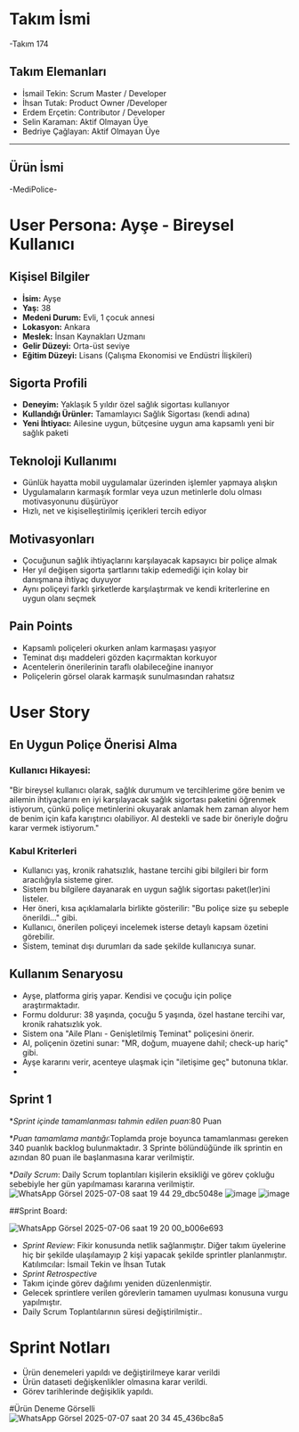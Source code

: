 # **Takım İsmi**
-Takım 174
## Takım Elemanları

* İsmail Tekin: Scrum Master / Developer
* İhsan Tutak: Product Owner /Developer
* Erdem Erçetin: Contributor / Developer 
* Selin Karaman: Aktif Olmayan Üye
* Bedriye Çağlayan: Aktif Olmayan Üye
---
 ## **Ürün İsmi**
-MediPolice-


# User Persona: Ayşe - Bireysel Kullanıcı

## Kişisel Bilgiler

* **İsim:** Ayşe
* **Yaş:** 38
* **Medeni Durum:** Evli, 1 çocuk annesi
* **Lokasyon:** Ankara
* **Meslek:** İnsan Kaynakları Uzmanı
* **Gelir Düzeyi:** Orta-üst seviye
* **Eğitim Düzeyi:** Lisans (Çalışma Ekonomisi ve Endüstri İlişkileri)

## Sigorta Profili

* **Deneyim:** Yaklaşık 5 yıldır özel sağlık sigortası kullanıyor
* **Kullandığı Ürünler:** Tamamlayıcı Sağlık Sigortası (kendi adına)
* **Yeni İhtiyacı:** Ailesine uygun, bütçesine uygun ama kapsamlı yeni bir sağlık paketi

## Teknoloji Kullanımı

* Günlük hayatta mobil uygulamalar üzerinden işlemler yapmaya alışkın
* Uygulamaların karmaşık formlar veya uzun metinlerle dolu olması motivasyonunu düşürüyor
* Hızlı, net ve kişiselleştirilmiş içerikleri tercih ediyor

## Motivasyonları

* Çocuğunun sağlık ihtiyaçlarını karşılayacak kapsayıcı bir poliçe almak
* Her yıl değişen sigorta şartlarını takip edemediği için kolay bir danışmana ihtiyaç duyuyor
* Aynı poliçeyi farklı şirketlerde karşılaştırmak ve kendi kriterlerine en uygun olanı seçmek

## Pain Points

* Kapsamlı poliçeleri okurken anlam karmaşası yaşıyor
* Teminat dışı maddeleri gözden kaçırmaktan korkuyor
* Acentelerin önerilerinin taraflı olabileceğine inanıyor
* Poliçelerin görsel olarak karmaşık sunulmasından rahatsız

# User Story

## En Uygun Poliçe Önerisi Alma

### Kullanıcı Hikayesi:

"Bir bireysel kullanıcı olarak, sağlık durumum ve tercihlerime göre benim ve ailemin ihtiyaçlarını en iyi karşılayacak sağlık sigortası paketini öğrenmek istiyorum, çünkü poliçe metinlerini okuyarak anlamak hem zaman alıyor hem de benim için kafa karıştırıcı olabiliyor. AI destekli ve sade bir öneriyle doğru karar vermek istiyorum."

### Kabul Kriterleri

* Kullanıcı yaş, kronik rahatsızlık, hastane tercihi gibi bilgileri bir form aracılığıyla sisteme girer.
* Sistem bu bilgilere dayanarak en uygun sağlık sigortası paket(ler)ini listeler.
* Her öneri, kısa açıklamalarla birlikte gösterilir: "Bu poliçe size şu sebeple önerildi..." gibi.
* Kullanıcı, önerilen poliçeyi incelemek isterse detaylı kapsam özetini görebilir.
* Sistem, teminat dışı durumları da sade şekilde kullanıcıya sunar.

## Kullanım Senaryosu

* Ayşe, platforma giriş yapar. Kendisi ve çocuğu için poliçe araştırmaktadır.
* Formu doldurur: 38 yaşında, çocuğu 5 yaşında, özel hastane tercihi var, kronik rahatsızlık yok.
* Sistem ona "Aile Planı - Genişletilmiş Teminat" poliçesini önerir.
* AI, poliçenin özetini sunar: "MR, doğum, muayene dahil; check-up hariç" gibi.
* Ayşe kararını verir, acenteye ulaşmak için "iletişime geç" butonuna tıklar.
* 
## **Sprint 1**

 **Sprint içinde tamamlanması tahmin edilen puan*:80 Puan
 
 **Puan tamamlama mantığı*:Toplamda proje boyunca tamamlanması gereken 340 puanlık backlog bulunmaktadır. 3 Sprinte bölündüğünde ilk sprintin en azından 80 puan ile başlanmasına karar verilmiştir.
 
 **Daily Scrum*: Daily Scrum toplantıları kişilerin eksikliği ve görev çokluğu sebebiyle her gün yapılmaması kararına verilmiştir.
 ![WhatsApp Görsel 2025-07-08 saat 19 44 29_dbc5048e](https://github.com/user-attachments/assets/8048b33e-87f0-4511-b52b-543a49c01513)
 ![image](https://github.com/user-attachments/assets/bd80eefd-e9e7-476a-9c45-a0a6a7b0f2be)
 ![image](https://github.com/user-attachments/assets/ade659d1-7d1c-4474-9793-f1a4c9038690)




##Sprint Board:

![WhatsApp Görsel 2025-07-06 saat 19 20 00_b006e693](https://github.com/user-attachments/assets/f8790e58-d8df-4b1a-87a2-18cef5da4ad3)

 * *Sprint Review*: Fikir konusunda netlik sağlanmıştır. Diğer takım üyelerine hiç bir şekilde ulaşılamayıp 2 kişi yapacak şekilde sprintler planlanmıştır. Katılımcılar: İsmail Tekin ve İhsan Tutak
 * *Sprint Retrospective*
 * Takım içinde görev dağılımı yeniden düzenlenmiştir.
 * Gelecek sprintlere verilen görevlerin tamamen uyulması konusuna vurgu yapılmıştır.
 * Daily Scrum Toplantılarının süresi değiştirilmiştir..
# Sprint Notları
* Ürün denemeleri yapıldı ve değiştirilmeye karar verildi
* Ürün dataseti değişkenlikler olmasına karar verildi.
* Görev tarihlerinde değişiklik yapıldı.

#Ürün Deneme Görselli
  ![WhatsApp Görsel 2025-07-07 saat 20 34 45_436bc8a5](https://github.com/user-attachments/assets/5410244f-849b-4b70-ab91-468d2cbc1ad0)

